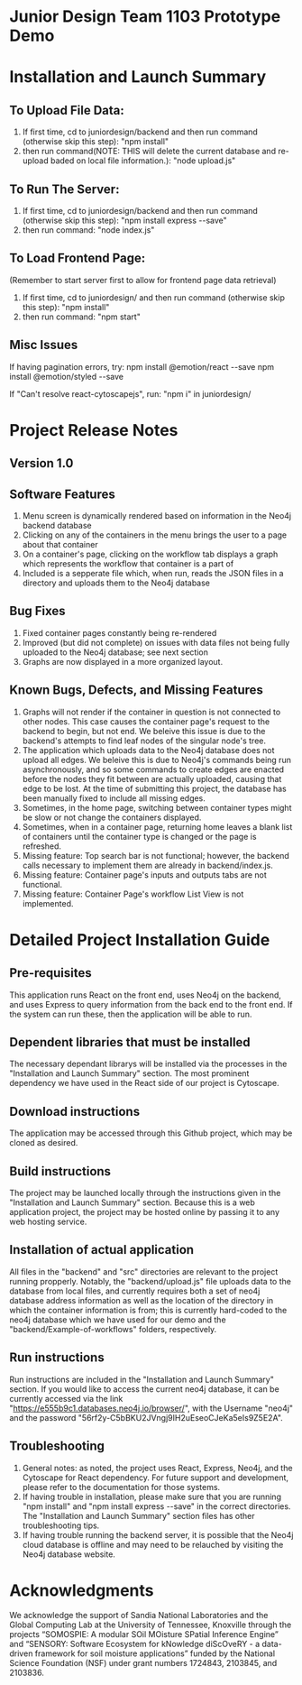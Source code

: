 # Junior Design Team 1103 Prototype Demo

# Installation and Launch Summary

## To Upload File Data:
1. If first time, cd to juniordesign/backend and then run command (otherwise skip this step):
"npm install"
2. then run command(NOTE: THIS will delete the current database and re-upload baded on local file information.):
"node upload.js"

## To Run The Server:
1. If first time, cd to juniordesign/backend and then run command (otherwise skip this step):
"npm install express --save"
2. then run command:
"node index.js"

## To Load Frontend Page:
(Remember to start server first to allow for frontend page data retrieval)
1. If first time, cd to juniordesign/ and then run command (otherwise skip this step):
"npm install"
2. then run command:
"npm start"

## Misc Issues
If having pagination errors, try:
npm install @emotion/react --save
npm install @emotion/styled --save

If "Can't resolve react-cytoscapejs", run: 
"npm i" in juniordesign/



# Project Release Notes

## Version 1.0

## Software Features
1. Menu screen is dynamically rendered based on information in the Neo4j backend database
2. Clicking on any of the containers in the menu brings the user to a page about that container
3. On a container's page, clicking on the workflow tab displays a graph which represents the workflow that container is a part of
4. Included is a sepperate file which, when run, reads the JSON files in a directory and uploads them to the Neo4j database

## Bug Fixes
1. Fixed container pages constantly being re-rendered
2. Improved (but did not complete) on issues with data files not being fully uploaded to the Neo4j database; see next section
3. Graphs are now displayed in a more organized layout.

## Known Bugs, Defects, and Missing Features
1. Graphs will not render if the container in question is not connected to other nodes. This case causes the container page's request to the backend to begin, but not end. We beleive this issue is due to the backend's attempts to find leaf nodes of the singular node's tree.
2. The application which uploads data to the Neo4j database does not upload all edges. We beleive this is due to Neo4j's commands being run asynchronously, and so some commands to create edges are enacted before the nodes they fit between are actually uploaded, causing that edge to be lost. At the time of submitting this project, the database has been manually fixed to include all missing edges.
3. Sometimes, in the home page, switching between container types might be slow or not change the containers displayed.
4. Sometimes, when in a container page, returning home leaves a blank list of containers until the container type is changed or the page is refreshed.
5. Missing feature: Top search bar is not functional; however, the backend calls necessary to implement them are already in backend/index.js.
6. Missing feature: Container page's inputs and outputs tabs are not functional.
7. Missing feature: Container Page's workflow List View is not implemented.



# Detailed Project Installation Guide

## Pre-requisites
This application runs React on the front end, uses Neo4j on the backend, and uses Express to query information from the back end to the front end. If the system can run these, then the application will be able to run.

## Dependent libraries that must be installed
The necessary dependant librarys will be installed via the processes in the "Installation and Launch Summary" section. The most prominent dependency we have used in the React side of our project is Cytoscape.

## Download instructions
The application may be accessed through this Github project, which may be cloned as desired.

## Build instructions
The project may be launched locally through the instructions given in the "Installation and Launch Summary" section. Because this is a web application project, the project may be hosted online by passing it to any web hosting service.

## Installation of actual application
All files in the "backend" and "src" directories are relevant to the project running propperly. Notably, the "backend/upload.js" file uploads data to the database from local files, and currently requires both a set of neo4j database address information as well as the location of the directory in which the container information is from; this is currently hard-coded to the neo4j database which we have used for our demo and the "backend/Example-of-workflows" folders, respectively.

## Run instructions
Run instructions are included in the "Installation and Launch Summary" section. If you would like to access the current neo4j database, it can be currently accessed via the link "https://e555b9c1.databases.neo4j.io/browser/", with the Username "neo4j" and the password "56rf2y-C5bBKU2JVngj9IH2uEseoCJeKa5eIs9Z5E2A".

## Troubleshooting
1. General notes: as noted, the project uses React, Express, Neo4j, and the Cytoscape for React dependency. For future support and development, please refer to the documentation for those systems.
2. If having trouble in installation, please make sure that you are running "npm install" and "npm install express --save" in the correct directories. The "Installation and Launch Summary" section files has other troubleshooting tips.
3. If having trouble running the backend server, it is possible that the Neo4j cloud database is offline and may need to be relauched by visiting the Neo4j database website.

# Acknowledgments
We acknowledge the support of Sandia National Laboratories and the Global Computing Lab at the University of Tennessee, Knoxville through the projects “SOMOSPIE: A modular SOil MOisture SPatial Inference Engine” and “SENSORY: Software Ecosystem for kNowledge diScOveRY - a data-driven framework for soil moisture applications” funded by the National Science Foundation (NSF) under grant numbers 1724843, 2103845, and 2103836.



